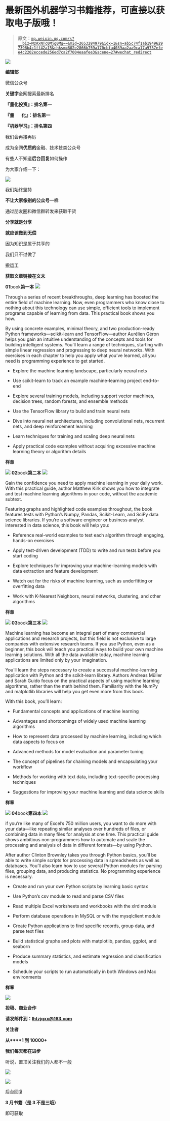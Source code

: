 # 最新国外机器学习书籍推荐，可直接以获取电子版哦！

> 原文：[`mp.weixin.qq.com/s?__biz=MzAxNTc0Mjg0Mg==&mid=2653284979&idx=1&sn=ab5c74f1ab19496297398b4c1ff42a15&chksm=802e2866b759a170cbfa4039aa2aa9ca17a9757efee4c2202eccede256ed7ca2f7004eaafee3&scene=27#wechat_redirect`](http://mp.weixin.qq.com/s?__biz=MzAxNTc0Mjg0Mg==&mid=2653284979&idx=1&sn=ab5c74f1ab19496297398b4c1ff42a15&chksm=802e2866b759a170cbfa4039aa2aa9ca17a9757efee4c2202eccede256ed7ca2f7004eaafee3&scene=27#wechat_redirect)

![](img/cb3bd660442e6bc134fbecf2477c43d1.png)

**编辑部**

微信公众号

**关键字**全网搜索最新排名

**『量化投资』：排名第一**

**『量       化』：排名第一**

**『机器学习』：排名第四**

我们会再接再厉

成为全网**优质的**金融、技术技类公众号

有些人不知道**后台回复**如何操作

为大家介绍一下：

![](img/f287d16728afafdc1fdc84dcc631cc6b.png)

我们始终坚持

**不让大家像别的公众号一样**

通过朋友圈和微信群转发来获取干货

**分享就是分享**

**就应该做到无偿**

因为知识是属于共享的

我们只不过做了

搬运工

**获取文章链接在文末**

**01**book**第一本** ![](img/fc8fbe5fde24591a705530af6158dba8.png)

Through a series of recent breakthroughs, deep learning has boosted the entire field of machine learning. Now, even programmers who know close to nothing about this technology can use simple, efficient tools to implement programs capable of learning from data. This practical book shows you how.

By using concrete examples, minimal theory, and two production-ready Python frameworks—scikit-learn and TensorFlow—author Aurélien Géron helps you gain an intuitive understanding of the concepts and tools for building intelligent systems. You’ll learn a range of techniques, starting with simple linear regression and progressing to deep neural networks. With exercises in each chapter to help you apply what you’ve learned, all you need is programming experience to get started.

*   Explore the machine learning landscape, particularly neural nets

*   Use scikit-learn to track an example machine-learning project end-to-end

*   Explore several training models, including support vector machines, decision trees, random forests, and ensemble methods

*   Use the TensorFlow library to build and train neural nets

*   Dive into neural net architectures, including convolutional nets, recurrent nets, and deep reinforcement learning

*   Learn techniques for training and scaling deep neural nets

*   Apply practical code examples without acquiring excessive machine learning theory or algorithm details

**样章**

![](img/4237b71924d4eab1a0e605ee979aeca7.png) **02**book**第二本** ![](img/0b1106f4576be71e5b3e04e49a433ebe.png)

Gain the confidence you need to apply machine learning in your daily work. With this practical guide, author Matthew Kirk shows you how to integrate and test machine learning algorithms in your code, without the academic subtext.

Featuring graphs and highlighted code examples throughout, the book features tests with Python’s Numpy, Pandas, Scikit-Learn, and SciPy data science libraries. If you’re a software engineer or business analyst interested in data science, this book will help you:

*   Reference real-world examples to test each algorithm through engaging, hands-on exercises

*   Apply test-driven development (TDD) to write and run tests before you start coding

*   Explore techniques for improving your machine-learning models with data extraction and feature development

*   Watch out for the risks of machine learning, such as underfitting or overfitting data

*   Work with K-Nearest Neighbors, neural networks, clustering, and other algorithms

**样章**

![](img/a1e26eb20b789802b89f551ad764956a.png) **03**book**第三本** ![](img/02c02b9ac41f73992cd70a26e69be1f5.png)

Machine learning has become an integral part of many commercial applications and research projects, but this field is not exclusive to large companies with extensive research teams. If you use Python, even as a beginner, this book will teach you practical ways to build your own machine learning solutions. With all the data available today, machine learning applications are limited only by your imagination.

You’ll learn the steps necessary to create a successful machine-learning application with Python and the scikit-learn library. Authors Andreas Müller and Sarah Guido focus on the practical aspects of using machine learning algorithms, rather than the math behind them. Familiarity with the NumPy and matplotlib libraries will help you get even more from this book.

With this book, you’ll learn:

*   Fundamental concepts and applications of machine learning

*   Advantages and shortcomings of widely used machine learning algorithms

*   How to represent data processed by machine learning, including which data aspects to focus on

*   Advanced methods for model evaluation and parameter tuning

*   The concept of pipelines for chaining models and encapsulating your workflow

*   Methods for working with text data, including text-specific processing techniques

*   Suggestions for improving your machine learning and data science skills

**样章**

![](img/844f1f084bf402bf309f2708ce10a133.png) **04**book**第四本** ![](img/ee4b00afe0a6f1e158988d8eee9ae82d.png)

if you’re like many of Excel’s 750 million users, you want to do more with your data—like repeating similar analyses over hundreds of files, or combining data in many files for analysis at one time. This practical guide shows ambitious non-programmers how to automate and scale the processing and analysis of data in different formats—by using Python.

After author Clinton Brownley takes you through Python basics, you’ll be able to write simple scripts for processing data in spreadsheets as well as databases. You’ll also learn how to use several Python modules for parsing files, grouping data, and producing statistics. No programming experience is necessary.

*   Create and run your own Python scripts by learning basic syntax

*   Use Python’s csv module to read and parse CSV files

*   Read multiple Excel worksheets and workbooks with the xlrd module

*   Perform database operations in MySQL or with the mysqlclient module

*   Create Python applications to find specific records, group data, and parse text files

*   Build statistical graphs and plots with matplotlib, pandas, ggplot, and seaborn

*   Produce summary statistics, and estimate regression and classification models

*   Schedule your scripts to run automatically in both Windows and Mac environments

**样章**

![](img/0e2849a76502d7accabf0772f84149ec.png) 

**投稿、商业合作**

**请发邮件到：lhtzjqxx@163.com**

**关注者**

**从****1 到 10000+**

**我们每天都在进步**

听说，置顶关注我们的人都不一般

![](img/74c285b465d1c5684165b6d5f0ebcd06.png)

**![](img/40429cd849aaf6f87544f9c00f4f92ad.png)** 

后台回复

**3 月书籍（是 3 不是三哦）**

即可获取